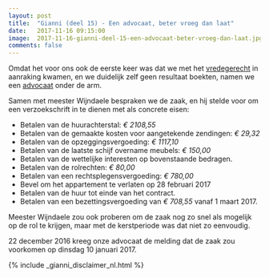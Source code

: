 ```yaml
---
layout: post
title:  "Gianni (deel 15) - Een advocaat, beter vroeg dan laat"
date:   2017-11-16 09:15:00
image:  2017-11-16-gianni-deel-15-een-advocaat-beter-vroeg-dan-laat.jpg
comments: false
---
```

Omdat het voor ons ook de eerste keer was dat we met het [vredegerecht](/blog/2017/11/gianni-deel-14-de-zitting) in
aanraking kwamen, en we duidelijk zelf geen resultaat boekten, namen we een [advocaat](http://storme-law.be/) onder de arm.

Samen met meester Wijndaele bespraken we de zaak, en hij stelde voor om een verzoekschrift in te dienen met als concrete
eisen:

* Betalen van de huurachterstal: <em>€ 2108,55</em>
* Betalen van de gemaakte kosten voor aangetekende zendingen: <em>€ 29,32</em>
* Betalen van de opzeggingsvergoeding: <em>€ 1117,10</em>
* Betalen van de laatste schijf overname meubels: <em>€ 150,00</em>
* Betalen van de wettelijke interesten op bovenstaande bedragen.
* Betalen van de rolrechten: <em>€ 80,00</em>
* Betalen van een rechtsplegensvergoeding: <em>€ 780,00</em>
* Bevel om het appartement te verlaten op 28 februari 2017
* Betalen van de huur tot einde van het contract.
* Betalen van een bezettingsvergoeding van <em>€ 708,55</em> vanaf 1 maart 2017.

Meester Wijndaele zou ook proberen om de zaak nog zo snel als mogelijk op de rol te krijgen, maar met de kerstperiode 
was dat niet zo eenvoudig.

22 december 2016 kreeg onze advocaat de melding dat de zaak zou voorkomen op dinsdag 10 januari 2017.

{% include _gianni_disclaimer_nl.html %}

